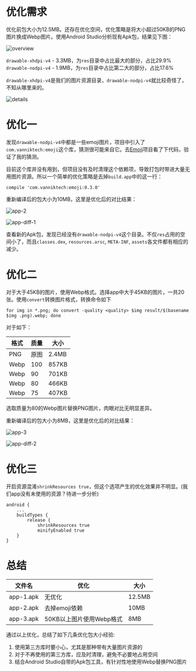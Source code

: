 [Tag]: android

# 优化需求
优化前包大小为12.5MB。还存在优化空间，优化策略是将大小超过50KB的PNG图片换成Webp图片。使用Android Studio分析现有Apk包，结果见下图：

![overview](http://7xn5nf.com1.z0.glb.clouddn.com/image/blog/2016/10/app-1-overview.webp)

`drawable-xhdpi-v4` - 3.3MB，为`res`目录中占比最大的部分，占比29.9%
`drawable-nodpi-v4` - 1.9MB，为`res`目录中占比第二大的部分，占比17.6%

`drawable-xhdpi-v4`是我们的图片资源目录，`drawable-nodpi-v4`就比较奇怪了，不知从哪里来的。

![details](http://7xn5nf.com1.z0.glb.clouddn.com/image/blog/2016/10/app-1-details.webp)

# 优化一
发现`drawable-nodpi-v4`中都是一些emoji图片，项目中引入了`com.vanniktech:emoji`这个库，猜测很可能来自它。去[Emoji][emoji]项目看了下代码，验证了我的猜测。

目前这个库并没有用到，但项目没有及时清理这个依赖项，导致打包时带进大量无用图片资源。所以一个简单的优化策略是去掉`build.app`中的这一行：

```
compile 'com.vanniktech:emoji:0.3.0'
```

重新编译后的包大小为10MB，这里是优化后的对比结果：

![app-2](http://7xn5nf.com1.z0.glb.clouddn.com/image/blog/2016/10/app-2-overview.webp)

![app-diff-1](http://7xn5nf.com1.z0.glb.clouddn.com/image/blog/2016/10/app-diff-1.webp)

查看新的Apk包，发现已经没有`drawable-nodpi-v4`这个目录。不仅`res`占用的空间小了，而且`classes.dex`, `resources.arsc`, `META-INF`, `assets`各文件都有相应的减少。

# 优化二
对于大于45KB的图片，使用Webp格式。选择app中大于45KB的图片，一共20张。使用`convert`转换图片格式，转换命令如下

```
for img in *.png; do convert -quality <quality> $img result/$(basename $img .png).webp; done
```


对于如下：

|格式		|质量		|大小		|
|---------------|---------------|---------------|
|PNG		|原图		|2.4MB		|
|Webp		|100		|857KB		|
|Webp		|90		|701KB		|
|Webp		|80		|466KB		|
|Webp		|75		|407KB		|

选取质量为80的Webp图片替换PNG图片，肉眼对比无明显差异。

重新编译后的包大小为8MB，这里是优化后的对比结果：	

![app-3](http://7xn5nf.com1.z0.glb.clouddn.com/image/blog/2016/10/app-3-overview.webp)

![app-diff-2](http://7xn5nf.com1.z0.glb.clouddn.com/image/blog/2016/10/app-diff-2.webp)

# 优化三
开启资源混淆`shrinkResources true`，但这个选项产生的优化效果并不明显。(我们app没有未使用的资源？待进一步分析)

```
android {
    ...
    buildTypes {
        release {
            shrinkResources true
            minifyEnabled true
    }
}
```

# 总结

|文件名		|优化		|大小		|
|---------------|---------------|---------------|
|app-1.apk	|无优化		|12.5MB		|
|app-2.apk	|去掉emoji依赖	|10MB		|
|app-3.apk	|50KB以上图片使用Webp格式|8MB	|

通过以上优化，总结了如下几条优化包大小经验:

1. 使用第三方库时要小心，尤其是那种带有大量图片资源的
2. 对于不再使用的第三方库，应及时清理，避免不必要地占用空间
3. 结合Android Studio自带的Apk包工具，有针对性地使用Webp替换PNG图片

[emoji]: https://github.com/vanniktech/Emoji
[reduce-apk-size]: https://developer.android.com/topic/performance/reduce-apk-size.html
[webp-speed]: https://developers.google.com/speed/webp/ 
[shrink]: https://developer.android.com/studio/build/shrink-code.html
